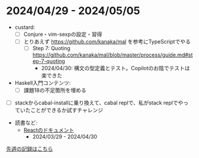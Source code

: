 # 2024/04/29 - 2024/05/05

- custard:
    - [ ] Conjure・vim-sexpの設定・習得
    - [ ] とりあえず <https://github.com/kanaka/mal> を参考にTypeScriptでやる
        - [ ] Step 7: Quoting <https://github.com/kanaka/mal/blob/master/process/guide.md#step-7-quoting>
            - 2024/04/30: 構文の型定義とテスト。Copilotのお陰でテストは楽できた
- Haskell入門コンテンツ:
    - [ ] 課題18の不足箇所を埋める
- [ ] stackからcabal-installに乗り換えて、cabal replで、私がstack replでやっていたことができるか試すチャレンジ
- 読書など:
    - [Reactのドキュメント](https://ja.react.dev/learn)
        - 2024/03/29 - 2024/04/30

[先週の記録はこちら](https://github.com/igrep/daily-commits/blob/2e75620cb27f69c35c8dfe1bb80b0de14b2934de/yesterday.md)
